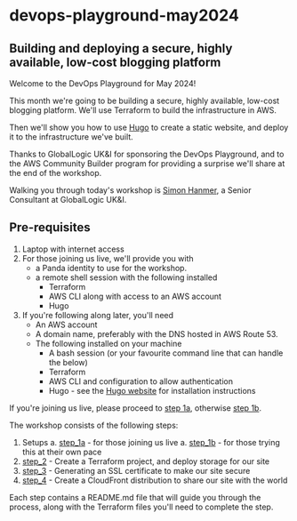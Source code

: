 # devops-playground-may2024

## Building and deploying a secure, highly available, low-cost blogging platform

Welcome to the DevOps Playground for May 2024!

This month we're going to be building a secure, highly available, low-cost blogging platform. We'll use Terraform to build the infrastructure in AWS. 

Then we'll show you how to use [Hugo](https://gohugo.io/) to create a static website, and deploy it to the infrastructure we've built.

Thanks to GlobalLogic UK&I for sponsoring the DevOps Playground, and to the AWS Community Builder program for providing a surprise we'll share at the end of the workshop.

Walking you through today's workshop is [Simon Hanmer](https://www.linkedin.com/in/simonhanmer/), a Senior Consultant at GlobalLogic UK&I. 

## Pre-requisites
1. Laptop with internet access
2. For those joining us live, we'll provide you with 
    * a Panda identity to use for the workshop.
    * a remote shell session with the following installed
        * Terraform
        * AWS CLI along with access to an AWS account
        * Hugo
4. If you're following along later, you'll need
    * An AWS account
    * A domain name, preferably with the DNS hosted in AWS Route 53.
    * The following installed on your machine
        * A bash session (or your favourite command line that can handle the below)
        * Terraform
        * AWS CLI and configuration to allow authentication
        * Hugo - see the [Hugo website](https://gohugo.io/installation/) for installation instructions




If you're joining us live, please proceed to [step 1a](./steps/step_1a/README.md), otherwise [step 1b](./steps/step_1b/README.md).

The workshop consists of the following steps:

1. Setups
    a. [step_1a](./steps/step_1a/) - for those joining us live
    a. [step_1b](./steps/step_1b/) - for those trying this at their own pace
2. [step_2](./steps/step_2/) - Create a Terraform project, and deploy storage for our site
3. [step_3](./steps/step_3/) - Generating an SSL certificate to make our site secure
4. [step_4](./steps/step_4/) - Create a CloudFront distribution to share our site with the world

Each step contains a README.md file that will guide you through the process, along with the Terraform files you'll need to complete the step.
